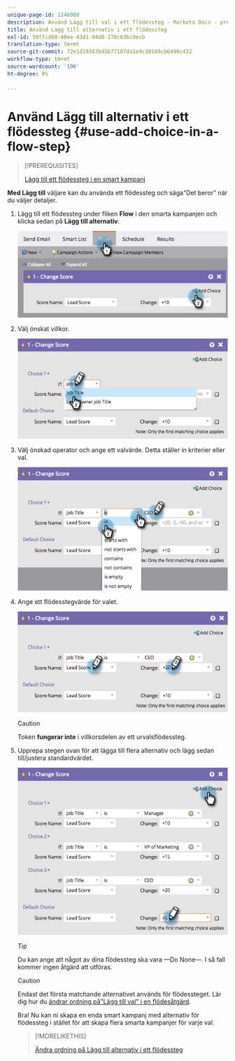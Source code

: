 ```yaml
---
unique-page-id: 1146980
description: Använd Lägg till val i ett flödessteg - Marketo Docs - produktdokumentation
title: Använd Lägg till alternativ i ett flödessteg
exl-id: 50ffcd60-48ee-4341-94d8-170c63bc9ecb
translation-type: tm+mt
source-git-commit: 72e1d29347bd5b77107da1e9c30169cb6490c432
workflow-type: tm+mt
source-wordcount: '196'
ht-degree: 0%

---
```


# Använd Lägg till alternativ i ett flödessteg {#use-add-choice-in-a-flow-step}

>[!PREREQUISITES]
>
>[Lägg till ett flödessteg i en smart kampanj](/help/marketo/product-docs/core-marketo-concepts/smart-campaigns/flow-actions/add-a-flow-step-to-a-smart-campaign.md)

**Med Lägg till** väljare kan du använda ett flödessteg och säga&quot;Det beror&quot; när du väljer detaljer.

1. Lägg till ett flödessteg under fliken **Flow** i den smarta kampanjen och klicka sedan på **Lägg till alternativ**.

   ![](assets/image2014-9-22-11-3a58-3a20.png)

1. Välj önskat villkor.

   ![](assets/image2014-9-22-11-3a58-3a50.png)

1. Välj önskad operator och ange ett valvärde. Detta ställer in kriterier eller val.

   ![](assets/image2014-9-22-11-3a58-3a54.png)

1. Ange ett flödesstegvärde för valet.

   ![](assets/image2014-9-22-11-3a58-3a57.png)

   >[!CAUTION]
   >
   >Token **fungerar inte** i villkorsdelen av ett urvalsflödessteg.

1. Upprepa stegen ovan för att lägga till flera alternativ och lägg sedan till/justera standardvärdet.

   ![](assets/image2014-9-22-11-3a58-3a59.png)

   >[!TIP]
   >
   >Du kan ange att något av dina flödessteg ska vara —Do None—. I så fall kommer ingen åtgärd att utföras.

   >[!CAUTION]
   >
   >Endast det första matchande alternativet används för flödessteget. Lär dig hur du [ändrar ordning på&quot;Lägg till val&quot; i en flödesåtgärd](/help/marketo/product-docs/core-marketo-concepts/smart-campaigns/flow-actions/reorder-add-choice-in-a-flow-step.md).

   Bra! Nu kan ni skapa en enda smart kampanj med alternativ för flödessteg i stället för att skapa flera smarta kampanjer för varje val.

   >[!MORELIKETHIS]
   >
   >[Ändra ordning på Lägg till alternativ i ett flödessteg](/help/marketo/product-docs/core-marketo-concepts/smart-campaigns/flow-actions/reorder-add-choice-in-a-flow-step.md)
